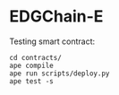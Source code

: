 # EDGChain-E

Testing smart contract:
```
cd contracts/
ape compile
ape run scripts/deploy.py
ape test -s
```
